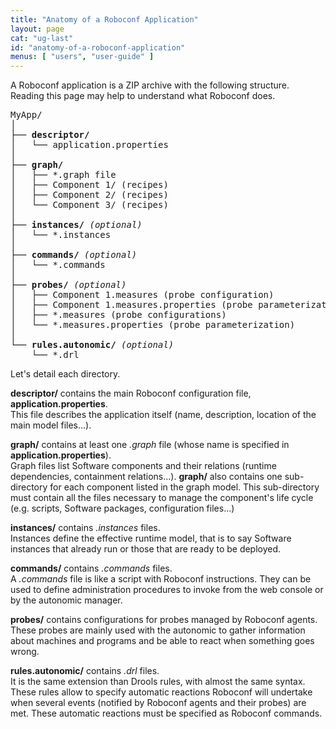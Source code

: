 ```yaml
---
title: "Anatomy of a Roboconf Application"
layout: page
cat: "ug-last"
id: "anatomy-of-a-roboconf-application"
menus: [ "users", "user-guide" ]
---
```


A Roboconf application is a ZIP archive with the following structure.  
Reading this page may help to understand what Roboconf does.

<pre class="file-hierarchy">
MyApp/
│
├── <strong>descriptor/</strong>
│	└── application.properties
│
├── <strong>graph/</strong>
│	├── *.graph file
│	├── Component 1/ (recipes)
│	├── Component 2/ (recipes)
│	└── Component 3/ (recipes)
│
├── <strong>instances/</strong> <i>(optional)</i>
│	└── *.instances
│
├── <strong>commands/</strong> <i>(optional)</i>
│	└── *.commands
│
├── <strong>probes/</strong> <i>(optional)</i>
│	├── Component 1.measures (probe configuration)
│	├── Component 1.measures.properties (probe parameterization)
│	├── *.measures (probe configurations)
│	└── *.measures.properties (probe parameterization)
│
└── <strong>rules.autonomic/</strong> <i>(optional)</i>
 	└── *.drl
</pre>

Let's detail each directory.  

**descriptor/** contains the main Roboconf configuration file, **application.properties**.  
This file describes the application itself (name, description, location of the main model files...).

**graph/** contains at least one *.graph* file (whose name is specified in **application.properties**).  
Graph files list Software components and their relations (runtime dependencies, containment relations...).
**graph/** also contains one sub-directory for each component listed in the graph model.
This sub-directory must contain all the files necessary to manage the component's life cycle 
(e.g. scripts, Software packages, configuration files...)

**instances/** contains *.instances* files.  
Instances define the effective runtime model, that is to say Software instances that already run
or those that are ready to be deployed.

**commands/** contains *.commands* files.  
A *.commands* file is like a script with Roboconf instructions. They can be used to define administration
procedures to invoke from the web console or by the autonomic manager.

**probes/** contains configurations for probes managed by Roboconf agents.  
These probes are mainly used with the autonomic to gather information about machines and programs
and be able to react when something goes wrong.

**rules.autonomic/** contains *.drl* files.  
It is the same extension than Drools rules, with almost the same syntax. These rules allow to specify
automatic reactions Roboconf will undertake when several events (notified by Roboconf agents and their probes)
are met. These automatic reactions must be specified as Roboconf commands.
